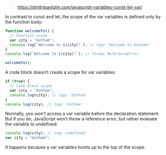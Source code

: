 
> https://dmitripavlutin.com/javascript-variables-const-let-var/

In contrast to const and let, the scope of the var variables is defined only by the function body:

```javascript
function welcomeTo() {
  // Function scope
  var city = "Gotham";
  console.log(`Welcome to ${city}!`); // logs 'Welcome to Gotham!'
}
console.log(`Welcome to ${city}!`); // throws ReferenceError

welcomeTo();
```

A code block doesn’t create a scope for var variables:

```javascript
if (true) {
  // Code block scope
  var city = "Gotham";
  console.log(city); // logs 'Gotham'
}
console.log(city); // logs 'Gotham'
```

Normally, you won’t access a var variable before the declaration statement. But if you do, JavaScript won’t throw a reference error, but rather evaluate the variable to undefined:

```javascript
console.log(city); // logs undefined
var city = "Gotham";
```

It happens because a var variables hoists up to the top of the scope.
